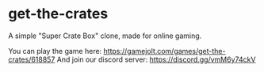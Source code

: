 # get-the-crates

A simple "Super Crate Box" clone, made for online gaming.

You can play the game here: https://gamejolt.com/games/get-the-crates/618857
And join our discord server: https://discord.gg/vmM6y74ckV
